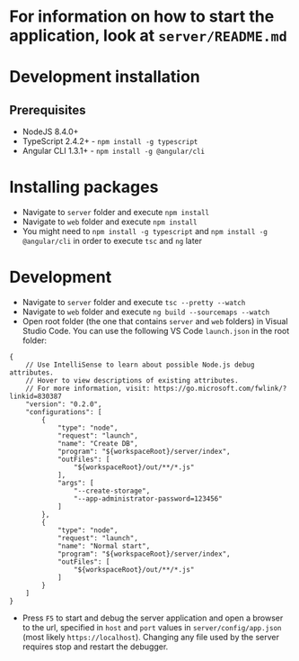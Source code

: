 # For information on how to start the application, look at ```server/README.md```

# Development installation
## Prerequisites
* NodeJS 8.4.0+
* TypeScript 2.4.2+ - ```npm install -g typescript```
* Angular CLI 1.3.1+ - ```npm install -g @angular/cli```

# Installing packages
* Navigate to ```server``` folder and execute ```npm install```
* Navigate to ```web``` folder and execute ```npm install```
* You might need to ```npm install -g typescript``` and ```npm install -g @angular/cli``` in order to execute ```tsc``` and ```ng``` later

# Development
* Navigate to ```server``` folder and execute ```tsc --pretty --watch```
* Navigate to ```web``` folder and execute ```ng build --sourcemaps --watch```
* Open root folder (the one that contains ```server``` and ```web``` folders) in Visual Studio Code. You can use the following VS Code ```launch.json``` in the root folder:
```
{
    // Use IntelliSense to learn about possible Node.js debug attributes.
    // Hover to view descriptions of existing attributes.
    // For more information, visit: https://go.microsoft.com/fwlink/?linkid=830387
    "version": "0.2.0",
    "configurations": [
        {
            "type": "node",
            "request": "launch",
            "name": "Create DB",
            "program": "${workspaceRoot}/server/index",
            "outFiles": [
                "${workspaceRoot}/out/**/*.js"
            ],
            "args": [
                "--create-storage",
                "--app-administrator-password=123456"
            ]
        },
        {
            "type": "node",
            "request": "launch",
            "name": "Normal start",
            "program": "${workspaceRoot}/server/index",
            "outFiles": [
                "${workspaceRoot}/out/**/*.js"
            ]
        }
    ]
}
```
* Press ```F5``` to start and debug the server application and open a browser to the url, specified in ```host``` and ```port``` values in  ```server/config/app.json``` (most likely ```https://localhost```). Changing any file used by the server requires stop and restart the debugger.